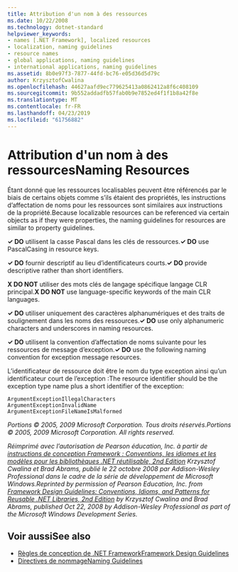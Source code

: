 ```yaml
---
title: Attribution d'un nom à des ressources
ms.date: 10/22/2008
ms.technology: dotnet-standard
helpviewer_keywords:
- names [.NET Framework], localized resources
- localization, naming guidelines
- resource names
- global applications, naming guidelines
- international applications, naming guidelines
ms.assetid: 8b0e97f3-7877-44fd-bc76-e05d36d5d79c
author: KrzysztofCwalina
ms.openlocfilehash: 44627aafd9ec779625413a0862412a8f6c408109
ms.sourcegitcommit: 9b552addadfb57fab0b9e7852ed4f1f1b8a42f8e
ms.translationtype: MT
ms.contentlocale: fr-FR
ms.lasthandoff: 04/23/2019
ms.locfileid: "61756882"
---
```

# <a name="naming-resources"></a><span data-ttu-id="3a603-102">Attribution d'un nom à des ressources</span><span class="sxs-lookup"><span data-stu-id="3a603-102">Naming Resources</span></span>
<span data-ttu-id="3a603-103">Étant donné que les ressources localisables peuvent être référencés par le biais de certains objets comme s’ils étaient des propriétés, les instructions d’affectation de noms pour les ressources sont similaires aux instructions de la propriété.</span><span class="sxs-lookup"><span data-stu-id="3a603-103">Because localizable resources can be referenced via certain objects as if they were properties, the naming guidelines for resources are similar to property guidelines.</span></span>  
  
 <span data-ttu-id="3a603-104">**✓ DO** utilisent la casse Pascal dans les clés de ressources.</span><span class="sxs-lookup"><span data-stu-id="3a603-104">**✓ DO** use PascalCasing in resource keys.</span></span>  
  
 <span data-ttu-id="3a603-105">**✓ DO** fournir descriptif au lieu d’identificateurs courts.</span><span class="sxs-lookup"><span data-stu-id="3a603-105">**✓ DO** provide descriptive rather than short identifiers.</span></span>  
  
 <span data-ttu-id="3a603-106">**X DO NOT** utiliser des mots clés de langage spécifique langage CLR principal.</span><span class="sxs-lookup"><span data-stu-id="3a603-106">**X DO NOT** use language-specific keywords of the main CLR languages.</span></span>  
  
 <span data-ttu-id="3a603-107">**✓ DO** utiliser uniquement des caractères alphanumériques et des traits de soulignement dans les noms des ressources.</span><span class="sxs-lookup"><span data-stu-id="3a603-107">**✓ DO** use only alphanumeric characters and underscores in naming resources.</span></span>  
  
 <span data-ttu-id="3a603-108">**✓ DO** utilisent la convention d’affectation de noms suivante pour les ressources de message d’exception.</span><span class="sxs-lookup"><span data-stu-id="3a603-108">**✓ DO** use the following naming convention for exception message resources.</span></span>  
  
 <span data-ttu-id="3a603-109">L’identificateur de ressource doit être le nom du type exception ainsi qu’un identificateur court de l’exception :</span><span class="sxs-lookup"><span data-stu-id="3a603-109">The resource identifier should be the exception type name plus a short identifier of the exception:</span></span>  
  
 `ArgumentExceptionIllegalCharacters`  
 `ArgumentExceptionInvalidName`  
 `ArgumentExceptionFileNameIsMalformed`  
  
 <span data-ttu-id="3a603-110">*Portions © 2005, 2009 Microsoft Corporation. Tous droits réservés.*</span><span class="sxs-lookup"><span data-stu-id="3a603-110">*Portions © 2005, 2009 Microsoft Corporation. All rights reserved.*</span></span>  
  
 <span data-ttu-id="3a603-111">*Réimprimé avec l’autorisation de Pearson éducation, Inc. à partir de [instructions de conception Framework : Conventions, les idiomes et les modèles pour les bibliothèques .NET réutilisable, 2nd Edition](https://www.informit.com/store/framework-design-guidelines-conventions-idioms-and-9780321545619) Krzysztof Cwalina et Brad Abrams, publié le 22 octobre 2008 par Addison-Wesley Professional dans le cadre de la série de développement de Microsoft Windows.*</span><span class="sxs-lookup"><span data-stu-id="3a603-111">*Reprinted by permission of Pearson Education, Inc. from [Framework Design Guidelines: Conventions, Idioms, and Patterns for Reusable .NET Libraries, 2nd Edition](https://www.informit.com/store/framework-design-guidelines-conventions-idioms-and-9780321545619) by Krzysztof Cwalina and Brad Abrams, published Oct 22, 2008 by Addison-Wesley Professional as part of the Microsoft Windows Development Series.*</span></span>  
  
## <a name="see-also"></a><span data-ttu-id="3a603-112">Voir aussi</span><span class="sxs-lookup"><span data-stu-id="3a603-112">See also</span></span>

- [<span data-ttu-id="3a603-113">Règles de conception de .NET Framework</span><span class="sxs-lookup"><span data-stu-id="3a603-113">Framework Design Guidelines</span></span>](../../../docs/standard/design-guidelines/index.md)
- [<span data-ttu-id="3a603-114">Directives de nommage</span><span class="sxs-lookup"><span data-stu-id="3a603-114">Naming Guidelines</span></span>](../../../docs/standard/design-guidelines/naming-guidelines.md)
